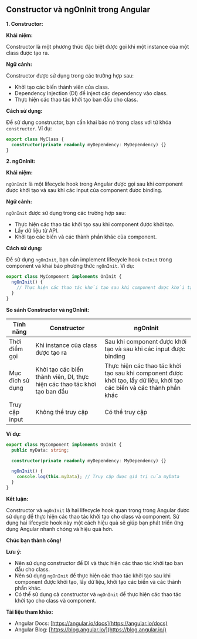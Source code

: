 ## Constructor và ngOnInit trong Angular

**1. Constructor:**

**Khái niệm:**

Constructor là một phương thức đặc biệt được gọi khi một instance của một class được tạo ra.

**Ngữ cảnh:**

Constructor được sử dụng trong các trường hợp sau:

- Khởi tạo các biến thành viên của class.
- Dependency Injection (DI) để inject các dependency vào class.
- Thực hiện các thao tác khởi tạo ban đầu cho class.

**Cách sử dụng:**

Để sử dụng constructor, bạn cần khai báo nó trong class với từ khóa `constructor`. Ví dụ:

```typescript
export class MyClass {
  constructor(private readonly myDependency: MyDependency) {}
}
```

**2. ngOnInit:**

**Khái niệm:**

`ngOnInit` là một lifecycle hook trong Angular được gọi sau khi component được khởi tạo và sau khi các input của component được binding.

**Ngữ cảnh:**

`ngOnInit` được sử dụng trong các trường hợp sau:

- Thực hiện các thao tác khởi tạo sau khi component được khởi tạo.
- Lấy dữ liệu từ API.
- Khởi tạo các biến và các thành phần khác của component.

**Cách sử dụng:**

Để sử dụng `ngOnInit`, bạn cần implement lifecycle hook `OnInit` trong component và khai báo phương thức `ngOnInit`. Ví dụ:

```typescript
export class MyComponent implements OnInit {
  ngOnInit() {
    // Thực hiện các thao tác khởi tạo sau khi component được khởi tạo.
  }
}
```

**So sánh Constructor và ngOnInit:**

| Tính năng        | Constructor                                                               | ngOnInit                                                                                                               |
| ---------------- | ------------------------------------------------------------------------- | ---------------------------------------------------------------------------------------------------------------------- |
| Thời điểm gọi    | Khi instance của class được tạo ra                                        | Sau khi component được khởi tạo và sau khi các input được binding                                                      |
| Mục đích sử dụng | Khởi tạo các biến thành viên, DI, thực hiện các thao tác khởi tạo ban đầu | Thực hiện các thao tác khởi tạo sau khi component được khởi tạo, lấy dữ liệu, khởi tạo các biến và các thành phần khác |
| Truy cập input   | Không thể truy cập                                                        | Có thể truy cập                                                                                                        |

**Ví dụ:**

```typescript
export class MyComponent implements OnInit {
  public myData: string;

  constructor(private readonly myDependency: MyDependency) {}

  ngOnInit() {
    console.log(this.myData); // Truy cập được giá trị của myData
  }
}
```

**Kết luận:**

Constructor và `ngOnInit` là hai lifecycle hook quan trọng trong Angular được sử dụng để thực hiện các thao tác khởi tạo cho class và component. Sử dụng hai lifecycle hook này một cách hiệu quả sẽ giúp bạn phát triển ứng dụng Angular nhanh chóng và hiệu quả hơn.

**Chúc bạn thành công!**

**Lưu ý:**

- Nên sử dụng constructor để DI và thực hiện các thao tác khởi tạo ban đầu cho class.
- Nên sử dụng `ngOnInit` để thực hiện các thao tác khởi tạo sau khi component được khởi tạo, lấy dữ liệu, khởi tạo các biến và các thành phần khác.
- Có thể sử dụng cả constructor và `ngOnInit` để thực hiện các thao tác khởi tạo cho class và component.

**Tài liệu tham khảo:**

- Angular Docs: [https://angular.io/docs](https://angular.io/docs)
- Angular Blog: [https://blog.angular.io/](https://blog.angular.io/)
